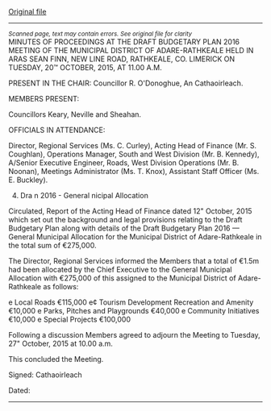 [Original file](https://www.limerick.ie/sites/default/files/media/documents/2017-06/Minutes%20-%20Draft%20Budgetary%20Plan%202016%20-%20General%20Municipal%20Allocation%20-%2020th%20October%202015.pdf)

---
*<small>Scanned page, text may contain errors. See original file for clarity</small>*  
MINUTES OF PROCEEDINGS AT THE DRAFT BUDGETARY PLAN 2016
MEETING OF THE MUNICIPAL DISTRICT OF ADARE-RATHKEALE HELD IN
ARAS SEAN FINN, NEW LINE ROAD, RATHKEALE, CO. LIMERICK ON
TUESDAY, 20™ OCTOBER, 2015, AT 11.00 A.M.

PRESENT IN THE CHAIR: Councillor R. O'Donoghue, An Cathaoirleach.

MEMBERS PRESENT:

Councillors Keary, Neville and Sheahan.

OFFICIALS IN ATTENDANCE:

Director, Regional Services (Ms. C. Curley), Acting Head of Finance (Mr. S. Coughlan),
Operations Manager, South and West Division (Mr. B. Kennedy), A/Senior Executive
Engineer, Roads, West Division Operations (Mr. B. Noonan), Meetings Administrator (Ms.
T. Knox), Assistant Staff Officer (Ms. E. Buckley).

4. Dra n 2016 - General nicipal Allocation

Circulated, Report of the Acting Head of Finance dated 12" October, 2015 which set out
the background and legal provisions relating to the Draft Budgetary Plan along with details
of the Draft Budgetary Plan 2016 — General Municipal Allocation for the Municipal District
of Adare-Rathkeale in the total sum of €275,000.

The Director, Regional Services informed the Members that a total of €1.5m had been
allocated by the Chief Executive to the General Municipal Allocation with €275,000 of this
assigned to the Municipal District of Adare-Rathkeale as follows:

e Local Roads €115,000
e¢ Tourism Development Recreation and Amenity €10,000
e Parks, Pitches and Playgrounds €40,000
e Community Initiatives €10,000
e Special Projects €100,000

Following a discussion Members agreed to adjourn the Meeting to Tuesday, 27" October,
2015 at 10.00 a.m.

This concluded the Meeting.

Signed:
Cathaoirleach

Dated:


---
